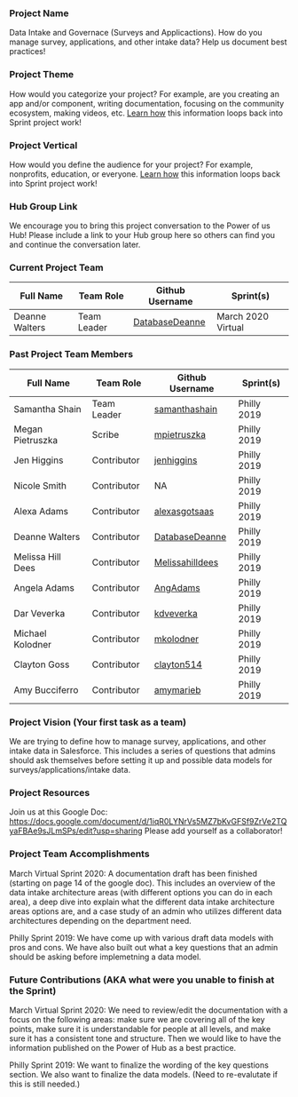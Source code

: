 ### Project Name
Data Intake and Governace (Surveys and Applicactions).
How do you manage survey, applications, and other intake data?  Help us document best practices!

### Project Theme
How would you categorize your project? For example, are you creating an app and/or component, writing documentation, focusing on the community ecosystem, making videos, etc. [Learn how](https://github.com/SFDO-Community-Sprints/Welcome/wiki/SFDO-Community-Sprints-Topic-Overview) this information loops back into Sprint project work!

### Project Vertical
How would you define the audience for your project? For example, nonprofits, education, or everyone. [Learn how](https://github.com/SFDO-Community-Sprints/Welcome/wiki/SFDO-Community-Sprints-Topic-Overview) this information loops back into Sprint project work!

### Hub Group Link
We encourage you to bring this project conversation to the Power of us Hub! Please include a link to your Hub group here so others can find you and continue the conversation later.

### Current Project Team

Full Name          | Team Role         | Github Username                                       | Sprint(s)
------------       | -------------     | -------------                                         | -------------
Deanne Walters     | Team Leader       | [DatabaseDeanne](https://github.com/DatabaseDeanne)   | March 2020 Virtual

### Past Project Team Members

Full Name          | Team Role             | Github Username                                     | Sprint(s)
------------       | -------------         | -------------                                       | -------------
Samantha Shain     | Team Leader           | [samanthashain](https://github.com/samanthashain)   | Philly 2019
Megan Pietruszka   | Scribe                | [mpietruszka](https://github.com/mpietruszka)       | Philly 2019
Jen Higgins        | Contributor           | [jenhiggins](https://github.com/jenhiggins)         | Philly 2019
Nicole Smith       | Contributor           | NA                                                  | Philly 2019
Alexa Adams        | Contributor           | [alexasgotsaas](https://github.com/alexasgotsaas)   | Philly 2019
Deanne Walters     | Contributor           | [DatabaseDeanne](https://github.com/DatabaseDeanne) | Philly 2019
Melissa Hill Dees  | Contributor           | [Melissahilldees](https://github.com/Melissahilldees) | Philly 2019
Angela Adams       | Contributor           | [AngAdams](https://github.com/AngAdams)             | Philly 2019
Dar Veverka        | Contributor           | [kdveverka](https://github.com/kdveverka)           | Philly 2019
Michael Kolodner   | Contributor           | [mkolodner](https://github.com/mkolodner)           | Philly 2019
Clayton Goss       | Contributor           | [clayton514](https://github.com/clayton514)         | Philly 2019
Amy Bucciferro     | Contributor           | [amymarieb](https://github.com/amymarieb)           | Philly 2019

### Project Vision (Your first task as a team)

We are trying to define how to manage survey, applications, and other intake data in Salesforce. This includes a series of questions that admins should ask themselves before setting it up and possible data models for surveys/applications/intake data.

### Project Resources
Join us at this Google Doc:  https://docs.google.com/document/d/1iqR0LYNrVs5MZ7bKvGFSf9ZrVe2TQyaFBAe9sJLmSPs/edit?usp=sharing
Please add yourself as a collaborator!

### Project Team Accomplishments

March Virtual Sprint 2020: A documentation draft has been finished (starting on page 14 of the google doc). This includes an overview of the data intake architecture areas (with different options you can do in each area), a deep dive into explain what the different data intake architecture areas options are, and a case study of an admin who utilizes different data architectures depending on the department need.

Philly Sprint 2019: We have come up with various draft data models with pros and cons. We have also built out what a key questions that an admin should be asking before implemetning a data model.

### Future Contributions (AKA what were you unable to finish at the Sprint)

March Virtual Sprint 2020: We need to review/edit the documentation with a focus on the following areas: make sure we are covering all of the key points, make sure it is understandable for people at all levels, and make sure it has a consistent tone and structure. Then we would like to have the information published on the Power of Hub as a best practice.

Philly Sprint 2019: We want to finalize the wording of the key questions section. We also want to finalize the data models. (Need to re-evalutate if this is still needed.)

